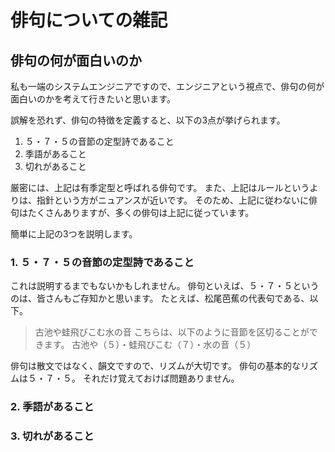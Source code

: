 # 俳句についての雑記

## 俳句の何が面白いのか
私も一端のシステムエンジニアですので、エンジニアという視点で、俳句の何が面白いのかを考えて行きたいと思います。

誤解を恐れず、俳句の特徴を定義すると、以下の3点が挙げられます。
1. ５・７・５の音節の定型詩であること
2. 季語があること
3. 切れがあること

厳密には、上記は有季定型と呼ばれる俳句です。
また、上記はルールというよりは、指針という方がニュアンスが近いです。
そのため、上記に従わないに俳句はたくさんありますが、多くの俳句は上記に従っています。

簡単に上記の3つを説明します。

### 1. ５・７・５の音節の定型詩であること
これは説明するまでもないかもしれません。
俳句といえば、５・７・５というのは、皆さんもご存知かと思います。
たとえば、松尾芭蕉の代表句である、以下。
> 古池や蛙飛びこむ水の音
こちらは、以下のように音節を区切ることができます。
古池や（５）・蛙飛びこむ（７）・水の音（５）

俳句は散文ではなく、韻文ですので、リズムが大切です。
俳句の基本的なリズムは５・７・５。
それだけ覚えておけば問題ありません。

### 2. 季語があること



### 3. 切れがあること

